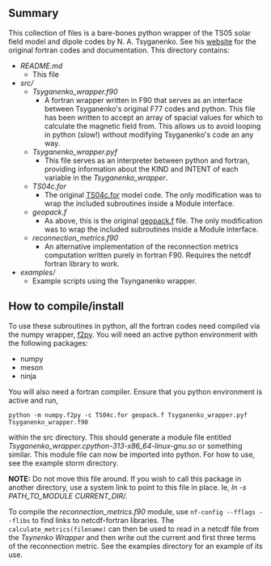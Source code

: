## Summary

This collection of files is a bare-bones python wrapper of the TS05 solar field model and dipole codes by N. A. Tsyganenko. See his [website](https://geo.phys.spbu.ru/~tsyganenko/empirical-models/) for the original fortran codes and documentation.  This directory contains:

 - *README.md* 
    - This file
 - *src/*
     - *Tsyganenko_wrapper.f90*
        - A fortran wrapper written in F90 that serves as an interface between Tsyganenko's original F77 codes and python. This file has been written to accept an array of spacial values for which to calculate the magnetic field from. This allows us to avoid looping in python (slow!) without modifying Tsyganenko's code an any way.
     - *Tsyganenko_wrapper.pyf*
        - This file serves as an interpreter between python and fortran, providing information about the KIND and INTENT of each variable in the *Tsyganenko_wrapper*.  
     - *TS04c.for*
        - The original [TS04c.for](https://geo.phys.spbu.ru/~tsyganenko/empirical-models/magnetic_field/ts05/) model code.  The only modification was  to wrap the included subroutines inside a Module interface.
     - *geopack.f*
        - As above, this is the original [geopack.f](https://geo.phys.spbu.ru/~tsyganenko/empirical-models/coordinate_systems/geopack) file. The only modification was to wrap the included subroutines inside a Module interface.
     - *reconnection_metrics.f90*
        - An alternative implementation of the reconnection metrics computation written purely in fortran F90.  Requires the netcdf fortran library to work.
  - *examples/*
    - Example scripts using the Tsynganenko wrapper.
        

## How to compile/install

To use these subroutines in python, all the fortran codes need compiled via the numpy wrapper, [f2py](https://numpy.org/doc/stable/f2py/f2py.getting-started.html).  You will need an active python environment with the following packages:

 - numpy
 - meson
 - ninja

You will also need a fortran compiler.  Ensure that you python environment is active and run,
```
python -m numpy.f2py -c TS04c.for geopack.f Tsyganenko_wrapper.pyf Tsyganenko_wrapper.f90
```
within the src directory.  This should generate a module file entitled *Tsyganenko_wrapper.cpython-313-x86_64-linux-gnu.so* or something similar. This module file can now be imported into python. For how to use, see the example storm directory.

**NOTE:** Do not move this file around. If you wish to call this package in another directory, use a system link to point to this file in place.  Ie, *ln -s PATH_TO_MODULE CURRENT_DIR/.*

To compile the *reconnection_metrics.f90* module, use ``` nf-config --fflags --flibs ``` to find links to netcdf-fortran libraries.  The ```calculate_metrics(filename)``` can then be used to read in a netcdf file from the *Tsynenko Wrapper* and then write out the current and first three terms of the reconnection metric.  See the examples directory for an example of its use.
